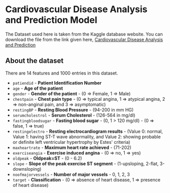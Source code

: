 # Cardiovascular Disease Analysis and Prediction Model 

The Dataset used here is taken from the Kaggle database website. You can download the file from the link given here, [Cardiovascular Disease Analysis and Prediction](https://www.kaggle.com/datasets/jocelyndumlao/cardiovascular-disease-dataset)

## About the dataset

There are 14 features and 1000 entries in this dataset.


- `patiendid` - **Patient Identification Number**
- `age` - **Age of the patient**
- `gender` - **Gender of the patient** - (0 => Female, 1 => Male)
- `chestpain` - **Chest pain type** - (0 => typical angina, 1 => atypical angina, 2 => non-anginal pain, and 3 => asymptomatic)
- `restingBP` - **Resting Blood Pressure** - (94-200 in mm HG)
- `serumcholestrol` - **Serum Cholesterol** - (126-564 in mg/dl)
- `fastingbloodsugar` - **Fasting blood sugar** - (0, 1 > 120 mg/dl) - (0 => false, 1 => true)
- `restingelectro` - **Resting electrocardiogram results** - (Value 0: normal, Value 1: having ST-T wave abnormality, and Value 2: showing probable or definite left ventricular hypertrophy by Estes' criteria)
- `maxheartrate` - **Maximum heart rate achieved** - (71-202)
- `exerciseangia` - **Exercise induced angina** - (0 => no, 1 => yes)
- `oldpeak` - **Oldpeak=ST** - (0 - 6.2)
- `slope` - **Slope of the peak exercise ST segment** - (1-upsloping, 2-flat, 3-downsloping)
- `noofmajorvessels` - **Number of major vessels** - 0, 1, 2, 3
- `target` - **Classification** - (0 => absence of heart disease, 1 => presence of heart disease)


